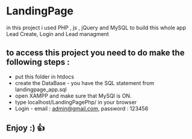 # LandingPage

 in this project i used PHP , js , jQuery and MySQL to build this whole app
 Lead Create, Login and Lead managment

## to access this project you need to do make the following steps :
- put this folder in htdocs
- create the DataBase - you have the SQL statement from landingpage_app.sql
- open XAMPP and make sure that MySQl is ON.
- type localhost/LandingPagePhp/ in your browser
- Login - email : admin@gmail.com, password : 123456

## Enjoy :) :+1:
